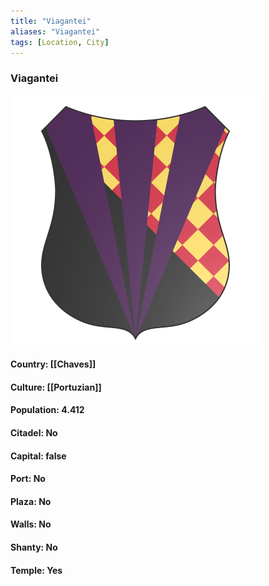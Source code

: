 ```yaml
---
title: "Viagantei"
aliases: "Viagantei"
tags: [Location, City]
---
```

### Viagantei
![](attachment/de51860e194874879de9c381f1ee586d.svg)

#### Country: [[Chaves]]

#### Culture: [[Portuzian]]

#### Population: 4.412

#### Citadel: No

#### Capital: false

#### Port: No

#### Plaza: No

#### Walls: No

#### Shanty: No

#### Temple: Yes

